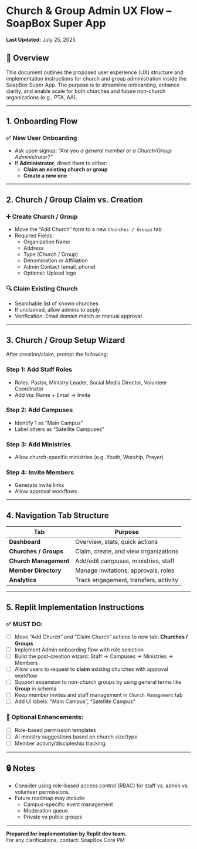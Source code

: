 # Church & Group Admin UX Flow – SoapBox Super App

**Last Updated:** July 25, 2025

## 🧭 Overview
This document outlines the proposed user experience (UX) structure and implementation instructions for church and group administration inside the SoapBox Super App. The purpose is to streamline onboarding, enhance clarity, and enable scale for both churches and future non-church organizations (e.g., PTA, AA).

---

## 1. Onboarding Flow

### ✅ New User Onboarding
- Ask upon signup: _“Are you a general member or a Church/Group Administrator?”_
- If **Administrator**, direct them to either:
  - **Claim an existing church or group**
  - **Create a new one**

---

## 2. Church / Group Claim vs. Creation

### ➕ Create Church / Group
- Move the “Add Church” form to a new `Churches / Groups` tab
- Required Fields:
  - Organization Name
  - Address
  - Type (Church / Group)
  - Denomination or Affiliation
  - Admin Contact (email, phone)
  - Optional: Upload logo

### 🔍 Claim Existing Church
- Searchable list of known churches
- If unclaimed, allow admins to apply
- Verification: Email domain match or manual approval

---

## 3. Church / Group Setup Wizard

After creation/claim, prompt the following:

### Step 1: Add Staff Roles
- Roles: Pastor, Ministry Leader, Social Media Director, Volunteer Coordinator
- Add via: Name + Email → Invite

### Step 2: Add Campuses
- Identify 1 as “Main Campus”
- Label others as “Satellite Campuses”

### Step 3: Add Ministries
- Allow church-specific ministries (e.g. Youth, Worship, Prayer)

### Step 4: Invite Members
- Generate invite links
- Allow approval workflows

---

## 4. Navigation Tab Structure

| Tab                    | Purpose                                           |
|------------------------|---------------------------------------------------|
| **Dashboard**          | Overview, stats, quick actions                    |
| **Churches / Groups**  | Claim, create, and view organizations             |
| **Church Management**  | Add/edit campuses, ministries, staff              |
| **Member Directory**   | Manage invitations, approvals, roles              |
| **Analytics**          | Track engagement, transfers, activity             |

---

## 5. Replit Implementation Instructions

### ✅ MUST DO:
- [ ] Move “Add Church” and “Claim Church” actions to new tab: **Churches / Groups**
- [ ] Implement Admin onboarding flow with role selection
- [ ] Build the post-creation wizard: Staff → Campuses → Ministries → Members
- [ ] Allow users to request to **claim** existing churches with approval workflow
- [ ] Support expansion to non-church groups by using general terms like **Group** in schema
- [ ] Keep member invites and staff management in `Church Management` tab
- [ ] Add UI labels: “Main Campus”, “Satellite Campus”

### 🚀 Optional Enhancements:
- [ ] Role-based permission templates
- [ ] AI ministry suggestions based on church size/type
- [ ] Member activity/discipleship tracking

---

## 🔒 Notes
- Consider using role-based access control (RBAC) for staff vs. admin vs. volunteer permissions.
- Future roadmap may include:
  - Campus-specific event management
  - Moderation queue
  - Private vs public groups

---

**Prepared for implementation by Replit dev team.**  
For any clarifications, contact: SoapBox Core PM
